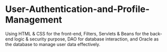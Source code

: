 # User-Authentication-and-Profile-Management
Using HTML &amp; CSS for the front-end, Filters, Servlets &amp; Beans for the back-end logic &amp; security purpose, DAO for database interaction, and Oracle as the database to manage user data effectively.
